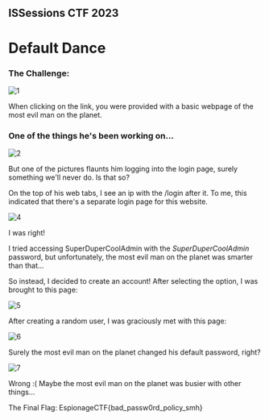 ## ISSessions CTF 2023 
# Default Dance

### The Challenge:
![1](https://github.com/magdzzia/Adam-M/assets/158006085/71a18696-d85c-4b80-8365-2df1a2085a6e)

When clicking on the link, you were provided with a basic webpage of the most evil man on the planet.

### One of the things he's been working on...
![2](https://github.com/magdzzia/Adam-M/assets/158006085/765dbfba-1b7d-4f8b-81c3-a3f522d3f7f8)

But one of the pictures flaunts him logging into the login page, surely something we'll never do. Is that so? 

On the top of his web tabs, I see an ip with the /login after it. To me, this indicated that there's a separate login page for this website.

![4](https://github.com/magdzzia/Adam-M/assets/158006085/64acdb14-0c00-42d8-88a9-ef4bb50fb935)

I was right! 

I tried accessing SuperDuperCoolAdmin with the _SuperDuperCoolAdmin_ password, but unfortunately, the most evil man on the planet was smarter than that...

So instead, I decided to create an account! After selecting the option, I was brought to this page:

![5](https://github.com/magdzzia/Adam-M/assets/158006085/a2259e8b-b352-406c-84af-dd2cef122f73)

After creating a random user, I was graciously met with this page:

![6](https://github.com/magdzzia/Adam-M/assets/158006085/6546875f-82bd-40d7-83cf-c3aab84c57c0)

Surely the most evil man on the planet changed his default password, right?

![7](https://github.com/magdzzia/Adam-M/assets/158006085/74bf0cac-9f81-4b98-ac42-c19eab7ccc94)

Wrong :( Maybe the most evil man on the planet was busier with other things...

The Final Flag: EspionageCTF{bad_passw0rd_policy_smh}




